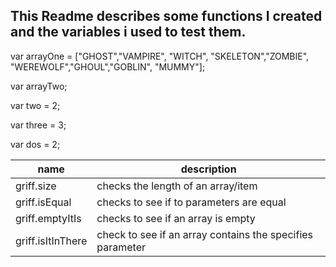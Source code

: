 ## This Readme describes some functions I created and the variables i used to test them.

var arrayOne = ["GHOST","VAMPIRE", "WITCH", "SKELETON","ZOMBIE", "WEREWOLF","GHOUL","GOBLIN", "MUMMY"];

var arrayTwo;

var two = 2;

var three = 3;

var dos = 2;

| name | description |
|------|-------------|
| griff.size | checks the length of an array/item |
| griff.isEqual | checks to see if to parameters are equal |
| griff.emptyItIs | checks to see if an array is empty |
| griff.isItInThere | check to see if an array contains the specifies parameter |
